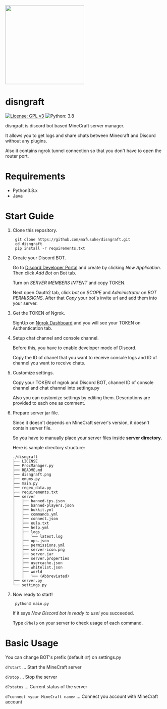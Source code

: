 <img src="https://i.imgur.com/chUdF6x.png" width="250px">

# disngraft
[![License: GPL v3](https://img.shields.io/badge/License-GPLv3-blue.svg)](https://www.gnu.org/licenses/gpl-3.0)
![Python: 3.8](https://img.shields.io/badge/Python-3.8-blue)

disngraft is discord bot based MineCraft server manager.

It allows you to get logs and share chats between Minecraft and Discord without any plugins.

Also it contains ngrok tunnel connection so that you don't have to open the router port.

# Requirements
- Python3.8.x
- Java

# Start Guide

1. Clone this repository.
   ```shell script
    git clone https://github.com/mafusuke/disngraft.git
    cd disngraft
    pip install -r requirements.txt
   ```

2. Create your Discord BOT.

    Go to [Discord Developer Portal](https://discord.com/developers/applications) and create by clicking *New Application*. 
    Then click *Add Bot* on Bot tab. 
    
    Turn on *SERVER MEMBERS INTENT* and copy TOKEN.
    
    Next open Oauth2 tab, click *bot* on *SCOPE* and *Administrator* on *BOT PERMISSIONS*. After that *Copy* your bot's invite url and add them into your server.
    
3. Get the TOKEN of Ngrok.
    
    SignUp on [Ngrok Dashboard](https://dashboard.ngrok.com/auth/your-authtoken) and you will see your TOKEN on Authentication tab.
    
4. Setup chat channel and console channel.

    Before this, you have to enable developer mode of Discord.
    
    Copy the ID of chanel that you want to receive console logs and ID of channel you want to receive chats.
    
5. Customize settings.
    
    Copy your TOKEN of ngrok and Discord BOT, channel ID of console channel and chat channel into settings.py
    
    Also you can customize settings by editing them. Descriptions are provided to each one as comment.
    
6. Prepare server jar file.
    
    Since it doesn't depends on MineCraft server's version, it doesn't contain server file.
    
    So you have to manually place your server files inside **server directory**.
    
    Here is sample directory structure:

    ```
    ./disngraft
    ├── LICENSE
    ├── ProcManager.py
    ├── README.md
    ├── disngraft.png
    ├── enums.py
    ├── main.py
    ├── regex_data.py
    ├── requirements.txt
    ├── server
    │   ├── banned-ips.json
    │   ├── banned-players.json
    │   ├── bukkit.yml
    │   ├── commands.yml
    │   ├── connect.json
    │   ├── eula.txt
    │   ├── help.yml
    │   ├── logs
    │   │   └── latest.log
    │   ├── ops.json
    │   ├── permissions.yml
    │   ├── server-icon.png
    │   ├── server.jar
    │   ├── server.properties
    │   ├── usercache.json
    │   ├── whitelist.json
    │   ├── world
    │   │   └── (Abbreviated)
    ├── server.py
    └── settings.py
    ```
    
7. Now ready to start!
    
   ```shell script
    python3 main.py
   ```
   If it says *Now Discord bot is ready to use!* you succeeded.
   
   Type `d?help` on your server to check usage of each command.
    
# Basic Usage
You can change BOT's prefix (default `d?`) on settings.py

`d?start` ... Start the MineCraft server

`d?stop` ... Stop the server

`d?status` ... Current status of the server

`d?connect <your MineCraft name>` ... Connect you account with MineCraft account
